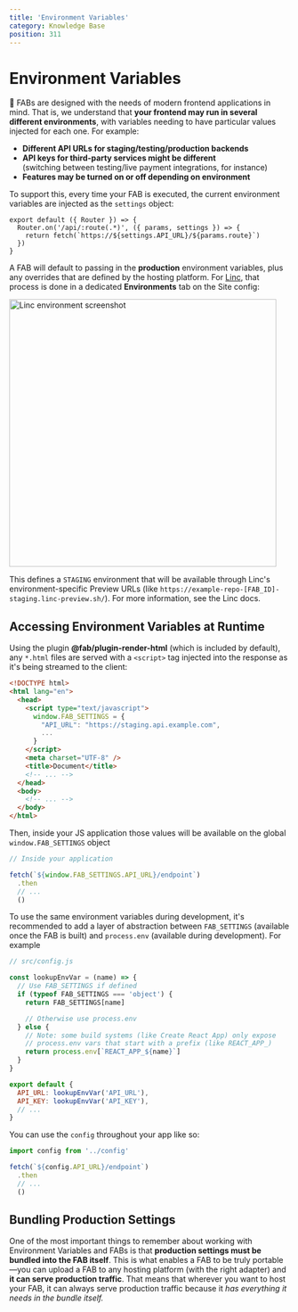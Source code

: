 ```yaml
---
title: 'Environment Variables'
category: Knowledge Base
position: 311
---
```


# Environment Variables

💎 FABs are designed with the needs of modern frontend applications in mind. That is, we understand that **your frontend may run in several different environments**, with variables needing to have particular values injected for each one. For example:

- **Different API URLs for staging/testing/production backends**
- **API keys for third-party services might be different<br/>**
  (switching between testing/live payment integrations, for instance)
- **Features may be turned on or off depending on environment**

To support this, every time your FAB is executed, the current environment variables are injected as the `settings` object:

```js[proxy-api.js]
export default ({ Router }) => {
  Router.on('/api/:route(.*)', ({ params, settings }) => {
    return fetch(`https://${settings.API_URL}/${params.route}`)
  })
}
```

A FAB will default to passing in the **production** environment variables, plus any overrides that are defined by the hosting platform. For [Linc](https://linc.sh), that process is done in a dedicated **Environments** tab on the Site config:

<a href="https://user-images.githubusercontent.com/23264/53847006-35035080-4003-11e9-80d3-b3b3706c6907.png" target="_blank">
<img width="480" align="center" alt="Linc environment screenshot" src="https://user-images.githubusercontent.com/23264/53847006-35035080-4003-11e9-80d3-b3b3706c6907.png"/>
</a>

This defines a `STAGING` environment that will be available through Linc's environment-specific Preview URLs (like `https://example-repo-[FAB_ID]-staging.linc-preview.sh/`). For more information, see the Linc docs.

## Accessing Environment Variables at Runtime

Using the plugin **@fab/plugin-render-html** (which is included by default), any `*.html` files are served with a `<script>` tag injected into the response as it's being streamed to the client:

```html
<!DOCTYPE html>
<html lang="en">
  <head>
    <script type="text/javascript">
      window.FAB_SETTINGS = {
        "API_URL": "https://staging.api.example.com",
        ...
      }
    </script>
    <meta charset="UTF-8" />
    <title>Document</title>
    <!-- ... -->
  </head>
  <body>
    <!-- ... -->
  </body>
</html>
```

Then, inside your JS application those values will be available on the global `window.FAB_SETTINGS` object

```js
// Inside your application

fetch(`${window.FAB_SETTINGS.API_URL}/endpoint`)
  .then
  // ...
  ()
```

To use the same environment variables during development, it's recommended to add a layer of abstraction between `FAB_SETTINGS` (available once the FAB is built) and `process.env` (available during development). For example

```js
// src/config.js

const lookupEnvVar = (name) => {
  // Use FAB_SETTINGS if defined
  if (typeof FAB_SETTINGS === 'object') {
    return FAB_SETTINGS[name]

    // Otherwise use process.env
  } else {
    // Note: some build systems (like Create React App) only expose
    // process.env vars that start with a prefix (like REACT_APP_)
    return process.env[`REACT_APP_${name}`]
  }
}

export default {
  API_URL: lookupEnvVar('API_URL'),
  API_KEY: lookupEnvVar('API_KEY'),
  // ...
}
```

You can use the `config` throughout your app like so:

```js
import config from '../config'

fetch(`${config.API_URL}/endpoint`)
  .then
  // ...
  ()
```

## Bundling Production Settings

One of the most important things to remember about working with Environment Variables and FABs is that **production settings must be bundled into the FAB itself**. This is what enables a FAB to be truly portable—you can upload a FAB to any hosting platform (with the right adapter) and **it can serve production traffic**. That means that wherever you want to host your FAB, it can always serve production traffic because it _has everything it needs in the bundle itself._
